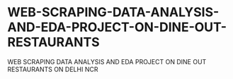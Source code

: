# WEB-SCRAPING-DATA-ANALYSIS-AND-EDA-PROJECT-ON-DINE-OUT-RESTAURANTS
WEB SCRAPING DATA ANALYSIS AND EDA PROJECT ON DINE OUT RESTAURANTS ON DELHI NCR
